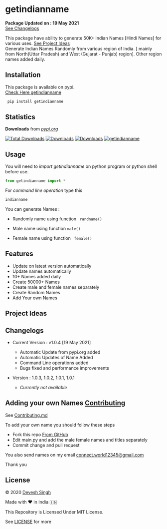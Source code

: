 # getindianname
**Package Updated on : 19 May 2021**<br>[See Changelogs](https://github.com/devesh7272/getindianname/blob/main/README.md#changelogs)<br>

This package have ability to generate 50K+ Indian Names [Hindi Names] for various uses. [See Project Ideas](https://github.com/devesh7272/getindianname/blob/main/README.md#project-ideas)<br>Generate Indian Names Randomly from various region of India.
[ mainly from North(Uttar Pradesh) and West (Gujarat - Punjab) region]. Other region names added daily.

## Installation
This package is available on pypi.<br>[Check Here getindianname](https://pypi.org/project/getindianname)

``` python
 pip install getindianname 
```
## Statistics
**Downloads** from *[pypi.org](https://pypi.org/project/getindianname)*

[![Total Downloads](https://pepy.tech/badge/getindianname)](https://pepy.tech/project/getindianname)
[![Downloads](https://pepy.tech/badge/getindianname/week)](https://pepy.tech/project/getindianname)
[![Downloads](https://pepy.tech/badge/getindianname/month)](https://pepy.tech/project/getindianname)
[![getindianname](https://snyk.io/advisor/python/getindianname/badge.svg)](https://snyk.io/advisor/python/getindianname)
## Usage
You will need to *_import getindianname_* on python program or python shell before use.
``` python
from getindianname import *
```
For *_command line operation_* type this
```bash
indianname
```
You can generate Names :
- Randomly name
using function ``` randname()```

- Male name
using function ``` male() ```

- Female name
 using function ``` female()```

## Features
- Update on latest version automatically
- Update names automatically
- 10+ Names added daily
- Create 50000+ Names
- Create male and female names separately
- Create Random Names
- Add Your own Names

## Project Ideas

## Changelogs
- Current Version : v1.0.4 [19 May 2021]
  - Automatic Update from pypi.org added
  - Automatic Updates of Name Added
  - Command Line operations added
  - Bugs fixed and performance improvements

- Version : 1.0.3, 1.0.2, 1.0.1, 1.0.1
  - _Currently not available_

## Adding your own Names [Contributing](https://github.com/devesh7272/getindianname/blob/main/CONTRIBUTING.md#contributing-to-getindianname)
See [Contributing.md](https://github.com/devesh7272/getindianname/blob/main/CONTRIBUTING.md#contributing-to-getindianname)

To add your own name you should follow these steps
- Fork this repo [From GitHub](https://github.com/devesh7272/getindianname)
- Edit main.py and add the male female names and titles separately
- Commit change and pull request

You also send names on my email 
connect.world12345@gmail.com

Thank you

## License
© 2020 [Devesh Singh](https://www.facebook.com/devesh790)

Made with ❤ in India 🇮🇳

This Repository is Licensed Under MIT License.

See [LICENSE](https://github.com/devesh7272/getindianname/blob/main/LICENSE) for more
